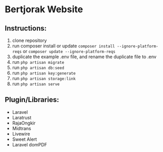 # Bertjorak Website

## Instructions:

1.  clone repository
2.  run composer install or update `composer install --ignore-platform-reqs` or `composer update --ignore-platform-reqs`
3.  duplicate the example .env file, and rename the duplicate file to .env
4.  run `php artisan migrate`
5.  run `php artisan db:seed`
6.  run `php artisan key:generate`
7.  run `php artisan storage:link`
8.  run `php artisan serve`

## Plugin/Libraries:

-   Laravel
-   Laratrust
-   RajaOngkir
-   Midtrans
-   Livewire
-   Sweet Alert
-   Laravel domPDF
